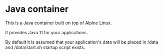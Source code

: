 # Java container

This is a Java container built on top of Alpine Linux.

It provides Java 11 for your applications.

By default it is assumed that your application's data will be placed in /data and /data/start.sh startup script exists.

